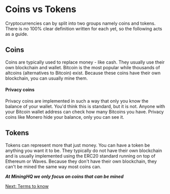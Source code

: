 # Coins vs Tokens

Cryptocurrencies can by split into two groups namely coins and tokens. There is no 100% clear definition written for each yet, so the following acts as a guide.

## Coins

Coins are typically used to replace money - like cash. They usually use their own blockchain and wallet. Bitcoin is the most popular while thousands of altcoins (alternatives to Bitcoin) exist. Because these coins have their own blockchain, you can usually mine them.

#### Privacy coins

Privacy coins are implemented in such a way that only you know the balance of your wallet. You'd think this is standard, but it is not. Anyone with your Bitcoin wallet address can check how many Bitcoins you have. Privacy coins like Monero hide your balance, only you can see it.

## Tokens

Tokens can represent more that just money. You can have a token be anything you want it to be. They typically do not have their own blockchain and is usually implemented using the ERC20 standard running on top of Ethereum or Waves. Because they don't have their own blockchain, they can't be mined the same way most coins can.


***At MiningHQ we only focus on coins that can be mined***

<a href="/bootcamp/terms-to-know" class="btn btn-info">Next: Terms to know <i class="fa fa-fw fa-chevron-right"></i></a>
